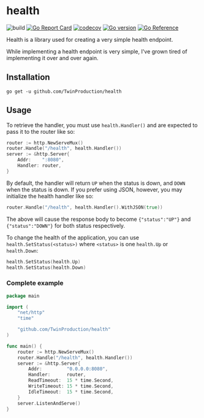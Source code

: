 # health

![build](https://github.com/TwinProduction/health/workflows/build/badge.svg?branch=master) 
[![Go Report Card](https://goreportcard.com/badge/github.com/TwinProduction/health)](https://goreportcard.com/report/github.com/TwinProduction/health)
[![codecov](https://codecov.io/gh/TwinProduction/health/branch/master/graph/badge.svg)](https://codecov.io/gh/TwinProduction/health)
[![Go version](https://img.shields.io/github/go-mod/go-version/TwinProduction/health.svg)](https://github.com/TwinProduction/health)
[![Go Reference](https://pkg.go.dev/badge/github.com/TwinProduction/health.svg)](https://pkg.go.dev/github.com/TwinProduction/health)

Health is a library used for creating a very simple health endpoint.

While implementing a health endpoint is very simple, I've grown tired of implementing 
it over and over again.

## Installation

```
go get -u github.com/TwinProduction/health
```


## Usage

To retrieve the handler, you must use `health.Handler()` and are expected to pass it to the router like so:
```go
router := http.NewServeMux()
router.Handle("/health", health.Handler())
server := &http.Server{
	Addr:    ":8080",
	Handler: router,
}
```

By default, the handler will return `UP` when the status is down, and `DOWN` when the status is down.
If you prefer using JSON, however, you may initialize the health handler like so:
```go
router.Handle("/health", health.Handler().WithJSON(true))
```
The above will cause the response body to become `{"status":"UP"}` and `{"status":"DOWN"}` for both status respectively.

To change the health of the application, you can use `health.SetStatus(<status>)` where `<status>` is one `health.Up`
or `health.Down`:

```go
health.SetStatus(health.Up)
health.SetStatus(health.Down)
```

### Complete example

```go
package main

import (
	"net/http"
	"time"

	"github.com/TwinProduction/health"
)

func main() {
	router := http.NewServeMux()
	router.Handle("/health", health.Handler())
	server := &http.Server{
		Addr:         "0.0.0.0:8080",
		Handler:      router,
		ReadTimeout:  15 * time.Second,
		WriteTimeout: 15 * time.Second,
		IdleTimeout:  15 * time.Second,
	}
	server.ListenAndServe()
}
```
